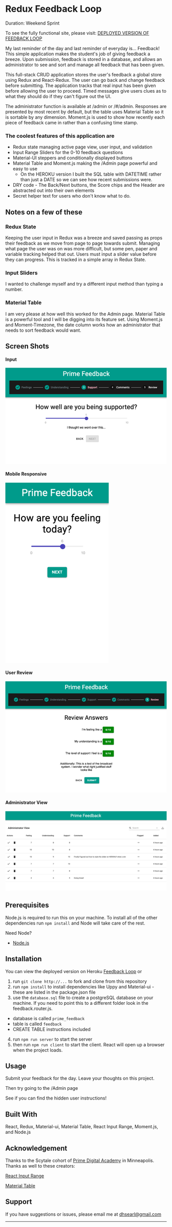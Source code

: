 # Redux Feedback Loop

Duration: Weekend Sprint

To see the fully functional site, please visit:   [DEPLOYED VERSION OF FEEDBACK LOOP](https://feedback.searl.org/)

My last reminder of the day and last reminder of everyday is... Feedback! 
This simple application makes the student's job of giving feedback a breeze. Upon submission, feedback is stored in a database, and allows an administrator to see and sort and manage all feedback that has been given.

This full-stack CRUD application stores the user's feedback a global store using Redux and React-Redux.  The user can go back and change feedback before submitting.  The application tracks that real input has been given before allowing the user to proceed.  Timed messages give users clues as to what they should do if they can't figure out the UI. 

The administrator function is available at /admin or /#/admin.  Responses are presented by most recent by default, but the table uses Material Table so it is sortable by any dimension.  Moment.js is used to show how recently each piece of feedback came in rather than a confusing time stamp.


### The coolest features of this application are
* Redux state managing active page view, user input, and validation
* Input Range Sliders for the 0-10 feedback questions
* Material-UI steppers and conditionally displayed buttons
* Material Table and Moment.js making the /Admin page powerful and easy to use
    * On the HEROKU version I built the SQL table with DATETIME rather than just a DATE so we can see how recent submissions were.
* DRY code - The Back/Next buttons, the Score chips and the Header are abstracted out into their own elements
* Secret helper text for users who don't know what to do.

## Notes on a few of these

### Redux State
Keeping the user input in Redux was a breeze and saved passing as props their feedback as we move from page to page towards submit.  Managing what page the user was on was more difficult, but some pen, paper and variable tracking helped that out.  Users must input a slider value before they can progress. This is tracked in a simple array in Redux State.

### Input Sliders
I wanted to challenge myself and try a different input method than typing a number.  


### Material Table
I am very please at how well this worked for the Admin page.  Material Table is a powerful tool and I will be digging into its feature set.  Using Moment.js and Moment-Timezone, the date column works how an administrator that needs to sort feedback would want.  


## Screen Shots

#### Input
![Input Sliders](/screenshots/stepper.png)

#### Mobile Responsive
![Input Sliders](/screenshots/mobile.png)

#### User Review
![Review Page](/screenshots/review.png)

#### Administrator View
![Administrator View](/screenshots/admin.png)

## Prerequisites

Node.js is required to run this on your machine.  To install all of the other dependencies run ` npm install ` and Node will take care of the rest.

Need Node?
- [Node.js](https://nodejs.org/en/)

## Installation

You can view the deployed version on Heroku  [Feedback Loop](https://feedback-searl.herokuapp.com/) or

1. run `git clone http://...` to fork and clone from this repository
2. run `npm install` to install dependencies like Uppy and Material-ui - these are listed in the package.json file
3. use the `database.sql` file to create a postgreSQL database on your machine.  If you need to point this to a different folder look in the feedback.router.js.
  * database is called `prime_feedback`
  * table is called `feedback`
  * CREATE TABLE instructions included
4. run `npm run server` to start the server
5. then run `npm run client` to start the client.  React will open up a browser when the project loads.

## Usage
Submit your feedback for the day. Leave your thoughts on this project.

Then try going to the /Admin page

See if you can find the hidden user instructions!

## Built With

React, Redux, Material-ui, Material Table, React Input Range, Moment.js, and Node.js


## Acknowledgement
Thanks to the Scytale cohort of  [Prime Digital Academy](www.primeacademy.io) in Minneapolis.
Thanks as well to these creators:

[React Input Range](https://github.com/davidchin/react-input-range)

[Material Table](https://material-table.com/)

## Support
If you have suggestions or issues, please email me at [dhsearl@gmail.com](mailto:dhsearl@gmail.com)

---